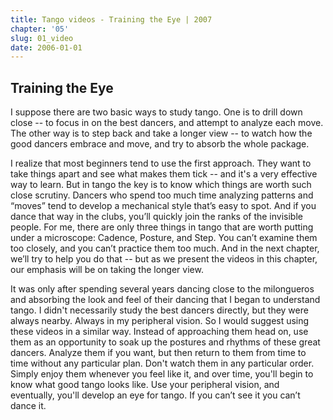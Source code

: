 ```yaml
---
title: Tango videos - Training the Eye | 2007
chapter: '05'
slug: 01_video
date: 2006-01-01
---
```


## Training the Eye

I suppose there are two basic ways to study tango. One is to drill down close -- to focus in on the best dancers, and attempt to analyze each move. The other way is to step back and take a longer view -- to watch how the good dancers embrace and move, and try to absorb the whole package.

I realize that most beginners tend to use the first approach. They want to take things apart and see what makes them tick -- and it's a very effective way to learn. But in tango the key is to know which things are worth such close scrutiny. Dancers who spend too much time analyzing patterns and “moves” tend to develop a mechanical style that’s easy to spot. And if you dance that way in the clubs, you’ll quickly join the ranks of the invisible people. For me, there are only three things in tango that are worth putting under a microscope: Cadence, Posture, and Step. You can’t examine them too closely, and you can’t practice them too much. And in the next chapter, we’ll try to help you do that -- but as we present the videos in this chapter, our emphasis will be on taking the longer view.

It was only after spending several years dancing close to the milongueros and absorbing the look and feel of their dancing that I began to understand tango. I didn't necessarily study the best dancers directly, but they were always nearby. Always in my peripheral vision. So I would suggest using these videos in a similar way. Instead of approaching them head on, use them as an opportunity to soak up the postures and rhythms of these great dancers. Analyze them if you want, but then return to them from time to time without any particular plan. Don't watch them in any particular order. Simply enjoy them whenever you feel like it, and over time, you'll begin to know what good tango looks like. Use your peripheral vision, and eventually, you'll develop an eye for tango. If you can’t see it you can’t dance it.
